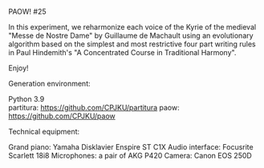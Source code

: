 PAOW! #25 

In this experiment, we reharmonize each voice of the Kyrie of the medieval "Messe de Nostre Dame" by Guillaume de Machault using an evolutionary algorithm based on the simplest and most restrictive four part writing rules in Paul Hindemith's "A Concentrated Course in Traditional Harmony".

Enjoy!


Generation environment:

Python 3.9  
partitura: https://github.com/CPJKU/partitura
paow: https://github.com/CPJKU/paow

Technical equipment:

Grand piano: Yamaha Disklavier Enspire ST C1X
Audio interface: Focusrite Scarlett 18i8
Microphones: a pair of AKG P420
Camera: Canon EOS 250D
